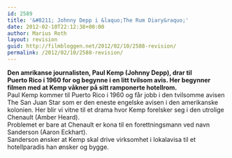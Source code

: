 ```yaml
---
id: 2589
title: '&#8211; Johnny Depp i &laquo;The Rum Diary&raquo;'
date: 2012-02-10T22:12:38+00:00
author: Marius Roth
layout: revision
guid: http://filmbloggen.net/2012/02/10/2588-revision/
permalink: /2012/02/10/2588-revision/
---
```

**Den amrikanse journalisten, Paul Kemp (Johnny Depp), drar til Puerto Rico i 1960 for og begynne i en litt tvilsom avis. Her begynner filmen med at Kemp våkner på sitt ramponerte hotellrom.**  
Paul Kemp kommer til Puerto Rico i 1960 og får jobb i den tvilsomme avisen The San Juan Star som er den eneste engelske avisen i den amerikanske kolonien. Her blir vi vitne til et drama hvor Kemp forelsker seg i den utrolige Chenault (Amber Heard).  
Problemet er bare at Chenault er kona til en forettningsmann ved navn Sanderson (Aaron Eckhart).  
Sanderson ønsker at Kemp skal drive virksomhet i lokalavisa til et hotellparadis han ønsker og bygge.